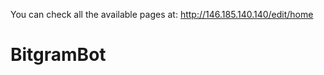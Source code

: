 <!-- TITLE: BitgramBot -->
<!-- SUBTITLE: This Wiki is being designed by João Duarte. It serves to hold information regarding different personal projects.  -->

You can check all the available pages at:
http://146.185.140.140/edit/home

# BitgramBot

